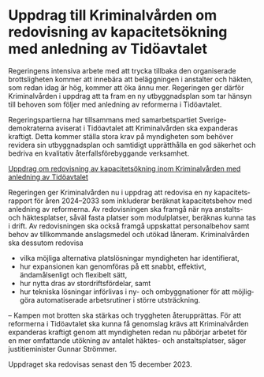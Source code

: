 # Uppdrag till Kriminalvården om redovisning av kapacitetsökning med anledning av Tidöavtalet

Regeringens intensiva arbete med att trycka tillbaka den organi­serade brotts­ligheten kommer att inne­bära att belägg­ningen i anstalter och häkten, som redan idag är hög, kommer att öka ännu mer. Regeringen ger därför Kriminal­vården i uppdrag att ta fram en ny utbygg­nadsplan som tar hänsyn till behoven som följer med anled­ning av reformerna i Tidöavtalet.

Regeringspartierna har till­sammans med samarbets­partiet Sverige­demokraterna aviserat i Tidö­avtalet att Kriminal­vården ska expan­deras kraftigt. Detta kommer ställa stora krav på myndig­heten som behöver revidera sin utbygg­nadsplan och samtidigt upprätt­hålla en god säkerhet och bedriva en kvalitativ återfalls­före­byggande verk­samhet.

[Uppdrag om redovisning av kapacitetsökning inom Kriminalvården med anledning av Tidöavtalet](/regeringsuppdrag/2023/06/uppdrag-om-redovisning-av-kapacitetsokning-inom-kriminalvarden-med-anledning-av-tidoavtalet/ "Uppdrag om redovisning av kapacitetsökning inom Kriminalvården med anledning av Tidöavtalet")

Regeringen ger Kriminal­vården nu i uppdrag att redovisa en ny kapacitets­rapport för åren 2024–2033 som inkluderar beräknat kapacitets­behov med anledning av reformerna. Av redovis­ningen ska framgå när nya anstalts- och häktes­platser, såväl fasta platser som modul­platser, beräknas kunna tas i drift. Av redovis­ningen ska också framgå uppskattat personal­behov samt behov av tillkom­mande anslags­medel och utökad låneram. Kriminal­vården ska dessutom redovisa

* vilka möjliga alternativa plats­lösningar myndigheten har identifierat,
* hur expansionen kan genom­föras på ett snabbt, effektivt, ändamålsenligt och flexibelt sätt,
* hur nytta dras av stordrifts­fördelar, samt
* hur tekniska lösningar införlivas i ny- och ombygg­nationer för att möjlig­göra auto­matiserade arbets­rutiner i större utsträckning.

– Kampen mot brotten ska stärkas och trygg­heten återupprättas. För att reformerna i Tidö­avtalet ska kunna få genom­slag krävs att Kriminal­vården expan­deras kraftigt genom att myndig­heten redan nu påbörjar arbetet för en mer omfattande utökning av antalet häktes- och anstalts­platser, säger justitie­minister Gunnar Strömmer.

Uppdraget ska redovisas senast den 15 december 2023.
